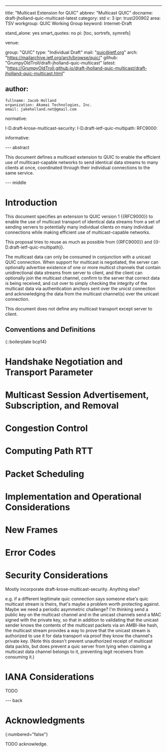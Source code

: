 ---
title: "Multicast Extension for QUIC"
abbrev: "Multicast QUIC"
docname: draft-jholland-quic-multicast-latest
category: std
v: 3
ipr: trust200902
area: TSV
workgroup: QUIC Working Group
keyword: Internet-Draft

stand_alone: yes
smart_quotes: no
pi: [toc, sortrefs, symrefs]

venue:

  group: "QUIC"
  type: "Individual Draft"
  mail: "quic@ietf.org"
  arch: "https://mailarchive.ietf.org/arch/browse/quic/"
  github: "GrumpyOldTroll/draft-jholland-quic-multicast"
  latest: "https://GrumpyOldTroll.github.io/draft-jholland-quic-multicast/draft-jholland-quic-multicast.html"

author:
 -
    fullname: Jacob Holland
    organization: Akamai Technologies, Inc.
    email: jakeholland.net@gmail.com

normative:

  I-D.draft-krose-multicast-security:
  I-D.draft-ietf-quic-multipath:
  RFC9000:

informative:

--- abstract

This document defines a multicast extension to QUIC to enable the efficient use of mullticast-capable networks to send identical data streams to many clients at once, coordinated through their individual connections to the same service.

--- middle

# Introduction

This document specifies an extension to QUIC version 1 {{RFC9000}} to enable the use of multicast transport of identical data streams from a set of sending servers to potentially many individual clients on many individual connections while making efficient use of multicast-capable networks.

This proposal tries to reuse as much as possible from {{RFC9000}} and {{I-D.draft-ietf-quic-multipath}}.

The multicast data can only be consumed in conjunction with a unicast
QUIC connection.  When support for multicast is negotiated, the server
can optionally advertise existence of one or more multicst channels that
contain unidirectional data streams from server to client, and the client
can optionally join the multicast channel, confirm to the server that
correct data is being received, and cut over to simply checking the
integrity of the multicast data via authentication anchors sent over
the unicst connection and acknowledging the data from the multicast
channel(s) over the unicast connection.

This document does not define any multicast transport except server to
client.

## Conventions and Definitions

{::boilerplate bcp14}

# Handshake Negotiation and Transport Parameter

# Multicast Session Advertisement, Subscription, and Removal

# Congestion Control

# Computing Path RTT

# Packet Scheduling

# Implementation and Operational Considerations

# New Frames

# Error Codes

# Security Considerations

Mostly incorporate draft-krose-multicast-security.  Anything else?

e.g. if a different legitimate quic connection says someone
else's quic multicast stream is theirs, that's maybe a problem
worth protecting against.  Maybe we need a periodic asymmetric
challenge?  I'm thinking send a public key on the multicast
channel and in the unicast channels send a MAC signed with
the private key, so that in addition to validating that the
unicast sender knows the contents of the multicast packets
via an AMBI-like hash, the multicast stream provides a way to
prove that the unicast stream is authorized to use it for data
transport via proof they know the channel's private key.
(Note this doesn't prevent unauthorized receipt of multicast
data packts, but does prevent a quic server from lying when
claiming a multicast data channel belongs to it, preventing
legit receivers from consuming it.)

# IANA Considerations

TODO

--- back

# Acknowledgments
{:numbered="false"}

TODO acknowledge.
